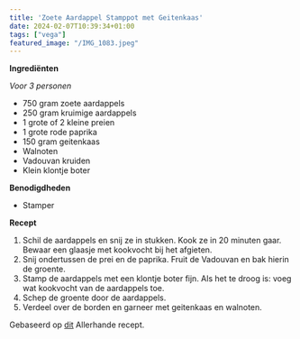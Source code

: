 ```yaml
---
title: 'Zoete Aardappel Stamppot met Geitenkaas'
date: 2024-02-07T10:39:34+01:00
tags: ["vega"]
featured_image: "/IMG_1083.jpeg"
---
```


**Ingrediënten**

*Voor 3 personen*
- 750 gram zoete aardappels
- 250 gram kruimige aardappels
- 1 grote of 2 kleine preien
- 1 grote rode paprika
- 150 gram geitenkaas
- Walnoten
- Vadouvan kruiden
- Klein klontje boter

**Benodigdheden**
- Stamper

**Recept**
1. Schil de aardappels en snij ze in stukken. Kook ze in 20 minuten gaar. Bewaar een glaasje met kookvocht bij het afgieten.
2. Snij ondertussen de prei en de paprika. Fruit de Vadouvan en bak hierin de groente.
3. Stamp de aardappels met een klontje boter fijn. Als het te droog is: voeg wat kookvocht van de aardappels toe.
4. Schep de groente door de aardappels.
5. Verdeel over de borden en garneer met geitenkaas en walnoten.

Gebaseerd op [dit](https://www.ah.nl/allerhande/recept/R-R1191246/zoete-aardappelstamppot-met-prei-geitenkaas-en-walnoten) Allerhande recept.
